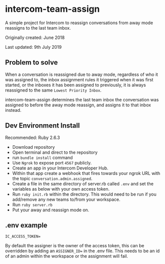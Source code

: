 # intercom-team-assign
A simple project for Intercom to reassign conversations from away mode reassigns to the last team inbox.

Originally created: June 2018

Last updated: 9th July 2019

## Problem to solve
When a conversation is reassigned due to away mode, regardless of who it was assigned to, the inbox assignment rules it triggered when it was first started, or the inboxes it has been assigned to previously, it is always reassigned to the same `Lowest Priority Inbox`.

intercom-team-assign determines the last team inbox the conversation was assigned to before the away mode reassign, and assigns it to that inbox instead.

## Dev Environment Install

Recommended: Ruby 2.6.3

- Download repository
- Open terminal and direct to the repository
- run `bundle install` command
- Use `Ngrok` to expose port `4567` publicly.
- Create an app in your Intercom Developer Hub.
- Within that app create a webhook that fires towards your ngrok URL with the topic `conversation.admin.assigned`.
- Create a file in the same directory of server.rb called `.env` and set the variables as below with your own access token.
- Run `ruby init.rb` within the directory. This would need to be run if you add/remove any new teams to/from your workspace.
- Run `ruby server.rb`
- Put your away and reassign mode on.

## .env example

```
IC_ACCESS_TOKEN=
```

By default the assigner is the owner of the access token, this can be overridden by adding an `ASSIGNER_ID=` in the .env file. This needs to be an id of an admin within the workspace or the assignment will fail.